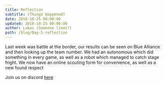 ```yaml
---
title: Reflection
subtitle: (Things Happened)
date: 2018-10-25 00:00:00
updated: 2018-10-25 00:00:00
author: Lukas (Someone lives?)
path: /blog/Day-5-reflection
---
```


Last week was battle at the border, our results can be seen on Blue Alliance and then looking up the team number.
We had an autonomous which did something in every game, as well as a robot which managed to catch stage fright.
We now have an online scouting form for convenience, as well as a new found respect 

Join us on discord <a href="https://discordapp.com/invite/RshDdxa">here</a>
